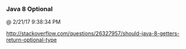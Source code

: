 ﻿

### Java 8 Optional
@ 2/21/17 9:38:34 PM

http://stackoverflow.com/questions/26327957/should-java-8-getters-return-optional-type

